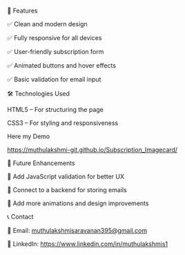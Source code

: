 
🚀 Features

✅ Clean and modern design

✅ Fully responsive for all devices

✅ User-friendly subscription form

✅ Animated buttons and hover effects

✅ Basic validation for email input



🛠️ Technologies Used

HTML5 – For structuring the page

CSS3 – For styling and responsiveness

Here my Demo

https://muthulakshmi-git.github.io/Subscription_Imagecard/


📌 Future Enhancements

🔹 Add JavaScript validation for better UX

🔹 Connect to a backend for storing emails

🔹 Add more animations and design improvements


📞 Contact

📧 Email: muthulakshmisaravanan395@gmail.com

🔗 LinkedIn: https://www.linkedin.com/in/muthulakshmis1

